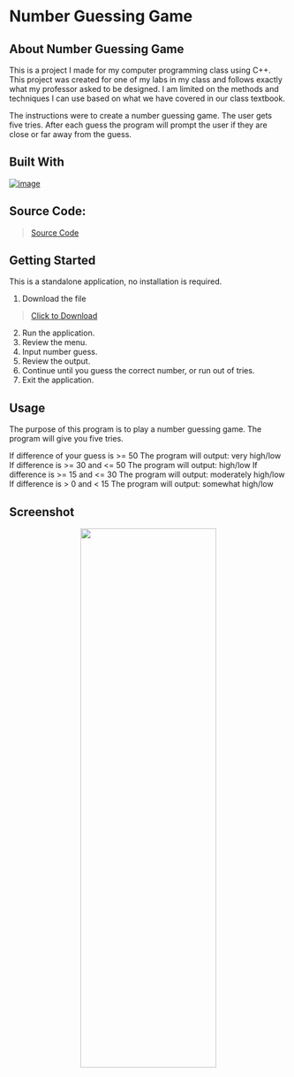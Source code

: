 # Number Guessing Game

## About Number Guessing Game

This is a project I made for my computer programming class using C++.
This project was created for one of my labs in my class and
follows exactly what my professor asked to be designed. I am
limited on the methods and techniques I can use based on what we 
have covered in our class textbook.

The instructions were to create a number guessing game. The user gets
five tries. After each guess the program will prompt the user if they
are close or far away from the guess.

## Built With

[![image](https://skillicons.dev/icons?i=cpp,visualstudio)](https://skillicons.dev)

## Source Code:
> [Source Code](https://github.com/ant-cantu/2-4_Number-Guessing-Game/blob/main/L2-4.cpp)

## Getting Started

This is a standalone application, no installation is required.

1. Download the file
> [Click to Download](https://github.com/ant-cantu/2-4_Number-Guessing-Game/blob/main/L2-4.exe)

2. Run the application.
3. Review the menu.
4. Input number guess.
5. Review the output.
6. Continue until you guess the correct number, or run out of tries.
7. Exit the application.

## Usage

The purpose of this program is to play a number guessing game. The
program will give you five tries.

If difference of your guess is >= 50
  The program will output: very high/low
If difference is >= 30 and <= 50
  The program will output: high/low
If difference is >= 15 and <= 30
  The program will output: moderately high/low
If difference is > 0 and < 15
  The program will output: somewhat high/low

## Screenshot

<p align="center">
<img src="https://github.com/ant-cantu/2-4_Number-Guessing-Game/assets/137722821/32e919ae-e234-4202-97ee-b773107cc012" width="70%" height="50%"></img>
</p>
